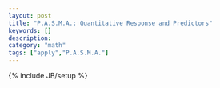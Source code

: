 ```yaml
---
layout: post
title: "P.A.S.M.A.: Quantitative Response and Predictors"
keywords: []
description: 
category: "math"
tags: ["apply","P.A.S.M.A."]
---
```

{% include JB/setup %}



